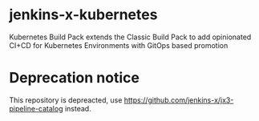 # jenkins-x-kubernetes
Kubernetes Build Pack extends the Classic Build Pack to add opinionated CI+CD for Kubernetes Environments with GitOps based promotion

# Deprecation notice
This repository is depreacted, use https://github.com/jenkins-x/jx3-pipeline-catalog instead.
